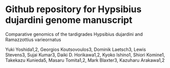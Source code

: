 # Github repository for Hypsibius dujardini genome manuscript


Comparative genomics of the tardigrades <it>Hypsibius dujardini</it> and Ramazzottius varieornatus

Yuki Yoshida1,2, Georgios Koutsovoulos3, Dominik Laetsch3, Lewis Stevens3, Sujai Kumar3, Daiki D. Horikawa1,2, Kyoko Ishino1, Shiori Komine1, Takekazu Kunieda5, Masaru Tomita1,2, Mark Blaxter3, Kazuharu Arakawa1,2
